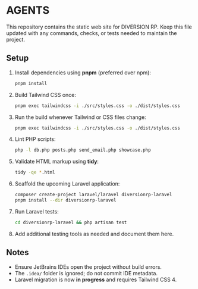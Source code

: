 # AGENTS

This repository contains the static web site for DIVERSION RP. Keep this file updated with any commands, checks, or tests needed to maintain the project.

## Setup
1. Install dependencies using **pnpm** (preferred over npm):
   ```bash
   pnpm install
   ```
2. Build Tailwind CSS once:
   ```bash
   pnpm exec tailwindcss -i ./src/styles.css -o ./dist/styles.css
   ```
3. Run the build whenever Tailwind or CSS files change:
   ```bash
   pnpm exec tailwindcss -i ./src/styles.css -o ./dist/styles.css
   ```
4. Lint PHP scripts:
   ```bash
   php -l db.php posts.php send_email.php showcase.php
   ```
5. Validate HTML markup using **tidy**:
   ```bash
   tidy -qe *.html
   ```
6. Scaffold the upcoming Laravel application:
   ```bash
   composer create-project laravel/laravel diversionrp-laravel
   pnpm install --dir diversionrp-laravel
   ```
7. Run Laravel tests:
   ```bash
   cd diversionrp-laravel && php artisan test
   ```
8. Add additional testing tools as needed and document them here.

## Notes
- Ensure JetBrains IDEs open the project without build errors.
- The `.idea/` folder is ignored; do not commit IDE metadata.
- Laravel migration is now **in progress** and requires Tailwind CSS 4.
